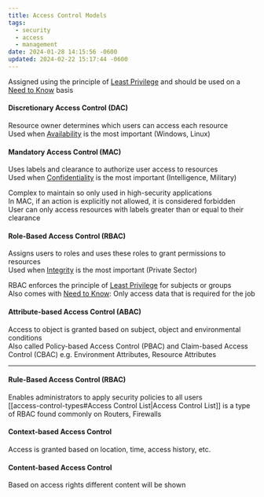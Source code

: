 ```yaml
---
title: Access Control Models
tags:
  - security
  - access
  - management
date: 2024-01-28 14:15:56 -0600
updated: 2024-02-22 15:17:44 -0600
---
```


Assigned using the principle of <u>Least Privilege</u> and should be used on a <u>Need to Know</u> basis

#### Discretionary Access Control (DAC)
Resource owner determines which users can access each resource  
Used when <u>Availability</u> is the most important (Windows, Linux)

#### Mandatory Access Control (MAC)
Uses labels and clearance to authorize user access to resources  
Used when <u>Confidentiality</u> is the most important (Intelligence, Military)  

Complex to maintain so only used in high-security applications  
In MAC, if an action is explicitly not allowed, it is considered forbidden  
User can only access resources with labels greater than or equal to their clearance

#### Role-Based Access Control (RBAC)
Assigns users to roles and uses these roles to grant permissions to resources  
Used when <u>Integrity</u> is the most important (Private Sector)  

RBAC enforces the principle of <u>Least Privilege</u> for subjects or groups  
Also comes with <u>Need to Know</u>: Only access data that is required for the job

#### Attribute-based Access Control (ABAC)
Access to object is granted based on subject, object and environmental conditions  
Also called Policy-based Access Control (PBAC) and Claim-based Access Control (CBAC)
e.g. Environment Attributes, Resource Attributes

---

#### Rule-Based Access Control (RBAC)
Enables administrators to apply security policies to all users  
[[access-control-types#Access Control List|Access Control List]] is a type of RBAC found commonly on Routers, Firewalls

#### Context-based Access Control
Access is granted based on location, time, access history, etc.

#### Content-based Access Control  
Based on access rights different content will be shown
